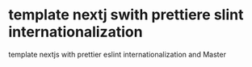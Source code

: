 # template nextj swith prettiere slint internationalization
template nextjs with prettier eslint internationalization
and Master
